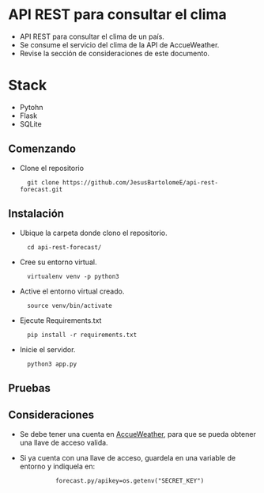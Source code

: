 # API REST para consultar el clima

* API REST para consultar el clima de un país.
* Se consume el servicio del clima de la API de AccueWeather.
* Revise la sección de consideraciones de este documento.

# Stack

* Pytohn
* Flask
* SQLite

## Comenzando

* Clone el repositorio

        git clone https://github.com/JesusBartolomeE/api-rest-forecast.git 

## Instalación

* Ubique la carpeta donde clono el repositorio.

        cd api-rest-forecast/

* Cree su entorno virtual.

        virtualenv venv -p python3

* Active el entorno virtual creado.

        source venv/bin/activate 

* Ejecute Requirements.txt

        pip install -r requirements.txt

* Inicie el servidor.

        python3 app.py

## Pruebas

## Consideraciones

* Se debe tener una cuenta en [AccueWeather](https://developer.accuweather.com/), para que se pueda obtener una llave de acceso valida.
* Si ya cuenta con una llave de acceso, guardela en una variable de entorno y indiquela en:

                forecast.py/apikey=os.getenv("SECRET_KEY")

